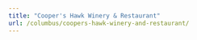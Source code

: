 ```yaml
---
title: "Cooper's Hawk Winery & Restaurant"
url: /columbus/coopers-hawk-winery-and-restaurant/
---
```


